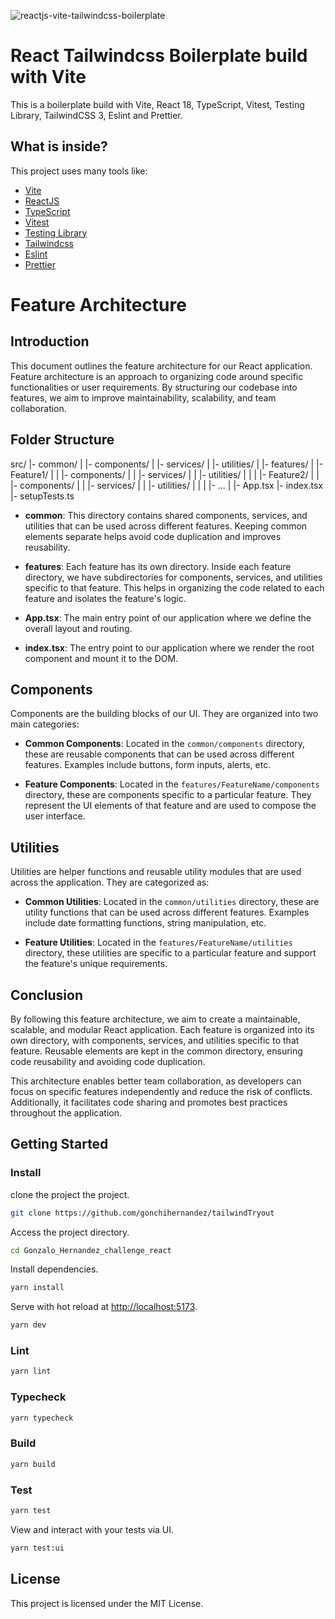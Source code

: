 ![reactjs-vite-tailwindcss-boilerplate](https://user-images.githubusercontent.com/16243531/217138979-b854309c-4742-4275-a705-f9fec5158217.jpg)

# React Tailwindcss Boilerplate build with Vite

This is a boilerplate build with Vite, React 18, TypeScript, Vitest, Testing Library, TailwindCSS 3, Eslint and Prettier.

## What is inside?

This project uses many tools like:

- [Vite](https://vitejs.dev)
- [ReactJS](https://reactjs.org)
- [TypeScript](https://www.typescriptlang.org)
- [Vitest](https://vitest.dev)
- [Testing Library](https://testing-library.com)
- [Tailwindcss](https://tailwindcss.com)
- [Eslint](https://eslint.org)
- [Prettier](https://prettier.io)

# Feature Architecture

## Introduction

This document outlines the feature architecture for our React application. Feature architecture is an approach to organizing code around specific functionalities or user requirements. By structuring our codebase into features, we aim to improve maintainability, scalability, and team collaboration.

## Folder Structure

src/
  |- common/
  |    |- components/
  |    |- services/
  |    |- utilities/
  |
  |- features/
  |    |- Feature1/
  |    |     |- components/
  |    |     |- services/
  |    |     |- utilities/
  |    |
  |    |- Feature2/
  |    |     |- components/
  |    |     |- services/
  |    |     |- utilities/
  |    |
  |    |- ...
  |
  |- App.tsx
  |- index.tsx
  |- setupTests.ts


- **common**: This directory contains shared components, services, and utilities that can be used across different features. Keeping common elements separate helps avoid code duplication and improves reusability.

- **features**: Each feature has its own directory. Inside each feature directory, we have subdirectories for components, services, and utilities specific to that feature. This helps in organizing the code related to each feature and isolates the feature's logic.

- **App.tsx**: The main entry point of our application where we define the overall layout and routing.

- **index.tsx**: The entry point to our application where we render the root component and mount it to the DOM.

## Components

Components are the building blocks of our UI. They are organized into two main categories:

- **Common Components**: Located in the `common/components` directory, these are reusable components that can be used across different features. Examples include buttons, form inputs, alerts, etc.

- **Feature Components**: Located in the `features/FeatureName/components` directory, these are components specific to a particular feature. They represent the UI elements of that feature and are used to compose the user interface.

## Utilities

Utilities are helper functions and reusable utility modules that are used across the application. They are categorized as:

- **Common Utilities**: Located in the `common/utilities` directory, these are utility functions that can be used across different features. Examples include date formatting functions, string manipulation, etc.

- **Feature Utilities**: Located in the `features/FeatureName/utilities` directory, these utilities are specific to a particular feature and support the feature's unique requirements.

## Conclusion

By following this feature architecture, we aim to create a maintainable, scalable, and modular React application. Each feature is organized into its own directory, with components, services, and utilities specific to that feature. Reusable elements are kept in the common directory, ensuring code reusability and avoiding code duplication.

This architecture enables better team collaboration, as developers can focus on specific features independently and reduce the risk of conflicts. Additionally, it facilitates code sharing and promotes best practices throughout the application.


## Getting Started

### Install

clone the project the project.

```bash
git clone https://github.com/gonchihernandez/tailwindTryout
```

Access the project directory.

```bash
cd Gonzalo_Hernandez_challenge_react
```

Install dependencies.

```bash
yarn install
```

Serve with hot reload at <http://localhost:5173>.

```bash
yarn dev
```

### Lint

```bash
yarn lint
```

### Typecheck

```bash
yarn typecheck
```

### Build

```bash
yarn build
```

### Test

```bash
yarn test
```

View and interact with your tests via UI.

```bash
yarn test:ui
```

## License

This project is licensed under the MIT License.
